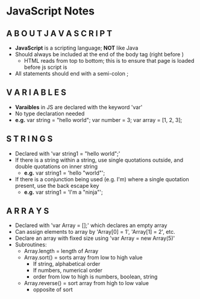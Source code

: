 # JavaScript Notes

## A B O U T   J A V A S C R I P T
- **JavaScript** is a scripting language; **NOT** like Java
- Should always be included at the end of the  body tag (right before </body>)
  - HTML reads from top to bottom; this is to ensure that page is loaded before js script is
- All statements should end with a semi-colon ;

## V A R I A B L E S
- **Varaibles** in JS are declared with the keyword 'var'
- No type declaration needed
- **e.g.** var string = "hello world";
       var number = 3;
       var array = [1, 2, 3];

## S T R I N G S
- Declared with 'var string1 = "hello world";'
- If there is a string within a string, use single quotations outside, and double quotations on
  inner string
  - **e.g.** var string1 = 'hello "world"';
- If there is a conjunction being used (e.g. I'm) where a single quotation present, use the
  back escape key
  - **e.g.** var string1 = 'I\'m a "ninja"';

## A R R A Y S
- Declared with 'var Array = [];' which declares an empty array
- Can assign elements to array by 'Array[0] = 1', 'Array[1] = 2', etc.
- Declare an array with fixed size using 'var Array = new Array(5)'
- Subroutines:
  - Array.length = length of Array
  - Array.sort() = sorts array from low to high value
      - If string, alphabetical order
      - If numbers, numerical order
      - order from low to high is numbers, boolean, string
  - Array.reverse() = sort array from high to low value
      - opposite of sort
